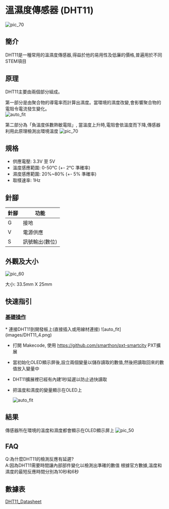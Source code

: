 # 溫濕度傳感器 (DHT11)

![pic_70](images/DHT11_0.jpg)
## 簡介
DHT11是一種常用的溫濕度傳感器,得益於他的易用性及低廉的價格,普遍用於不同STEM項目
<P>


## 原理
DHT11主要由兩個部分組成。<P>
第一部分是由聚合物的導電率而計算出濕度。當環境的濕度改變,會影響聚合物的電阻令電流發生變化。<BR>
![auto_fit](images/DHT11_1.png)

第二部分為「負溫度係數熱敏電阻」, 當溫度上升時,電阻會依溫度而下降,傳感器利用此原理檢測出環境溫度
![pic_70](images/DHT11_2.png)

## 規格 
* 供應電壓: 3.3V 至 5V
* 溫度感應範圍: 0-50°C (+- 2°C 準確率)
* 濕度感應範圍: 20%~80% (+- 5% 準確率)
* 取樣速率: 1Hz

## 針腳

|針腳|功能|
|--|--|
|G|接地|
|V|電源供應|
|S|訊號輸出(數位)|

## 外觀及大小
![pic_60](images/DHT11_3.png)

大小: 33.5mm X 25mm

## 快速指引

<H3><u>基礎操作</u></H3>
* 連接DHT11到開發板上(直接插入或用線材連接)
![auto_fit](images/DHT11_4.png)<P>

* 打開 Makecode, 使用 https://github.com/smarthon/pxt-smartcity PXT擴展 <P>

* 當初始化OLED顯示屏後,設立兩個變量以儲存讀取的數值,然後把讀取回來的數值放入變量中<P>

* DHT11擴展裡已經有內建1秒延遲以防止過快讀取<P>

* 把溫度和濕度的變量顯示在OLED上<P>
![auto_fit](images/DHT11_5.png)

## 結果

傳感器所在環境的溫度和濕度都會顯示在OLED顯示屏上
![pic_50](images/DHT11_6.png)

## FAQ

Q:為什麼DHT11的檢測反應有延遲?<BR>
A:因為DHT11需要時間讓內部部件變化以檢測出準確的數值
根據官方數據,溫度和濕度的最短反應時間分別為10秒和6秒<P>

## 數據表

[DHT11_Datasheet](https://www.mouser.com/datasheet/2/758/DHT11-Technical-Data-Sheet-Translated-Version-1143054.pdf)
